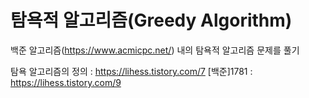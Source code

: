 # 탐욕적 알고리즘(Greedy Algorithm)

백준 알고리즘(https://www.acmicpc.net/) 내의 탐욕적 알고리즘 문제를 풀기

탐욕 알고리즘의 정의 : https://lihess.tistory.com/7
[백준]1781 : https://lihess.tistory.com/9
